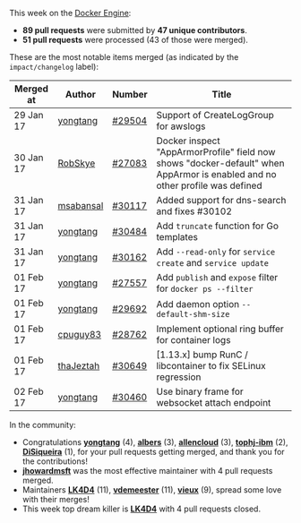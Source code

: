 This week on the [Docker Engine](https://github.com/docker/docker):

  - **89 pull requests** were submitted by **47 unique contributors**.
  - **51 pull requests** were processed (43 of those were merged).

These are the most notable items merged (as indicated by the `impact/changelog` label):

  Merged at | Author                                  | Number                                                 | Title
  ----------|-----------------------------------------|--------------------------------------------------------|--------------------------------------------------------------
  29 Jan 17 | [yongtang](https://github.com/yongtang) | [#29504](https://github.com/docker/docker/issues/29504) | Support of CreateLogGroup for awslogs
  30 Jan 17 | [RobSkye](https://github.com/RobSkye) | [#27083](https://github.com/docker/docker/issues/27083) | Docker inspect &#34;AppArmorProfile&#34; field now shows &#34;docker-default&#34; when AppArmor is enabled and no other profile was defined 
  31 Jan 17 | [msabansal](https://github.com/msabansal) | [#30117](https://github.com/docker/docker/issues/30117) | Added support for dns-search and fixes #30102
  31 Jan 17 | [yongtang](https://github.com/yongtang) | [#30484](https://github.com/docker/docker/issues/30484) | Add `truncate` function for Go templates
  31 Jan 17 | [yongtang](https://github.com/yongtang) | [#30162](https://github.com/docker/docker/issues/30162) | Add `--read-only` for `service create` and `service update`
  01 Feb 17 | [yongtang](https://github.com/yongtang) | [#27557](https://github.com/docker/docker/issues/27557) | Add `publish` and `expose` filter for `docker ps --filter`
  01 Feb 17 | [yongtang](https://github.com/yongtang) | [#29692](https://github.com/docker/docker/issues/29692) | Add daemon option `--default-shm-size`
  01 Feb 17 | [cpuguy83](https://github.com/cpuguy83) | [#28762](https://github.com/docker/docker/issues/28762) | Implement optional ring buffer for container logs
  01 Feb 17 | [thaJeztah](https://github.com/thaJeztah) | [#30649](https://github.com/docker/docker/issues/30649) | [1.13.x] bump RunC / libcontainer to fix SELinux regression
  02 Feb 17 | [yongtang](https://github.com/yongtang) | [#30460](https://github.com/docker/docker/issues/30460) | Use binary frame for websocket attach endpoint

In the community:

  - Congratulations **[yongtang](https://github.com/yongtang)** (4), **[albers](https://github.com/albers)** (3), **[allencloud](https://github.com/allencloud)** (3), **[tophj-ibm](https://github.com/tophj-ibm)** (2), **[DiSiqueira](https://github.com/DiSiqueira)** (1), for your pull requests getting merged, and thank you for the contributions!
  - **[jhowardmsft](https://github.com/jhowardmsft)** was the most effective maintainer with 4 pull requests merged.
  - Maintainers **[LK4D4](https://github.com/LK4D4)** (11), **[vdemeester](https://github.com/vdemeester)** (11), **[vieux](https://github.com/vieux)** (9), spread some love with their merges!
  - This week top dream killer is **[LK4D4](https://github.com/LK4D4)** with 4 pull requests closed.
